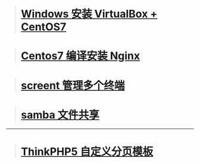 

> # [Windows 安装 VirtualBox + CentOS7](https://jingyan.baidu.com/article/915fc414abbf4d51394b20a7.html)

> # [Centos7 编译安装 Nginx](https://jingyan.baidu.com/article/48a42057213474a924250429.html)

> # [screent 管理多个终端](https://jingyan.baidu.com/article/7c6fb428df799580642c901b.html)

> # [samba 文件共享](https://jingyan.baidu.com/article/77b8dc7fac66cc6174eab620.html)

---

> # [ThinkPHP5 自定义分页模板](https://jingyan.baidu.com/article/ce43664946f3fb3773afd3a1.html)


